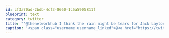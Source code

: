 ```yaml
---
id: cf3a70ad-2bdb-4cf3-8660-1c5a5905811f
blueprint: text
category: twitter
title: "'@thenetworkhub I think the rain might be tears for Jack Layton. #RIP"
caption: '<span class="username username_linked">@<a href="https://twitter.com/thenetworkhub" title="The Network Hub">thenetworkhub</a></span> I think the rain might be tears for Jack Layton. <span class="hashtag hashtag_local">#<a href="http://tweettemp.darylchymko.ca/?tag=rip">RIP</a>'
---
```

